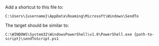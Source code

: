 Add a shortcut to this file to:

`C:\Users\{username}\AppData\Roaming\Microsoft\Windows\SendTo`

The target should be similar to:

`C:\WINDOWS\System32\WindowsPowerShell\v1.0\PowerShell.exe {path-to-script}\sendToScript.ps1`